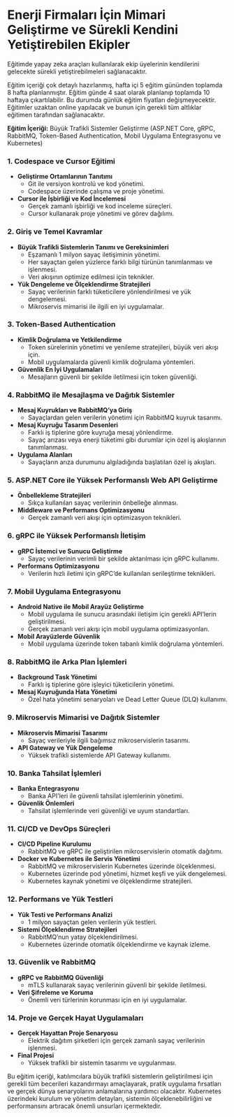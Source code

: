 # Enerji Firmaları İçin Mimari Geliştirme ve Sürekli Kendini Yetiştirebilen Ekipler

Eğitimde yapay zeka araçları kullanılarak ekip üyelerinin kendilerini gelecekte sürekli yetiştirebilmeleri sağlanacaktır.

Eğitim içeriği çok detaylı hazırlanmış, hafta içi 5 eğitim gününden toplamda 8 hafta planlanmıştır. Eğitim günde 4 saat olarak planlanıp toplamda 10 haftaya çıkartılabilir. Bu durumda günlük eğitim fiyatları değişmeyecektir. Eğitimler uzaktan online yapılacak ve bunun için gerekli tüm altlıklar eğitimen tarafından sağlanacaktır.

**Eğitim İçeriği:** Büyük Trafikli Sistemler Geliştirme (ASP.NET Core, gRPC, RabbitMQ, Token-Based Authentication, Mobil Uygulama Entegrasyonu ve Kubernetes)

### **1. Codespace ve Cursor Eğitimi**
   - **Geliştirme Ortamlarının Tanıtımı**
     - Git ile versiyon kontrolü ve kod yönetimi.
     - Codespace üzerinde çalışma ve proje yönetimi.
   - **Cursor ile İşbirliği ve Kod İncelemesi**
     - Gerçek zamanlı işbirliği ve kod inceleme süreçleri.
     - Cursor kullanarak proje yönetimi ve görev dağılımı.

### **2. Giriş ve Temel Kavramlar**
   - **Büyük Trafikli Sistemlerin Tanımı ve Gereksinimleri**
     - Eşzamanlı 1 milyon sayaç iletişiminin yönetimi.
     - Her sayaçtan gelen yüzlerce farklı bilgi türünün tanımlanması ve işlenmesi.
     - Veri akışının optimize edilmesi için teknikler.
   - **Yük Dengeleme ve Ölçeklendirme Stratejileri**
     - Sayaç verilerinin farklı tüketicilere yönlendirilmesi ve yük dengelemesi.
     - Mikroservis mimarisi ile ilgili en iyi uygulamalar.

### **3. Token-Based Authentication**
   - **Kimlik Doğrulama ve Yetkilendirme**
     - Token sürelerinin yönetimi ve yenileme stratejileri, büyük veri akışı için.
     - Mobil uygulamalarda güvenli kimlik doğrulama yöntemleri.
   - **Güvenlik En İyi Uygulamaları**
     - Mesajların güvenli bir şekilde iletilmesi için token güvenliği.

### **4. RabbitMQ ile Mesajlaşma ve Dağıtık Sistemler**
   - **Mesaj Kuyrukları ve RabbitMQ’ya Giriş**
     - Sayaçlardan gelen verilerin yönetimi için RabbitMQ kuyruk tasarımı.
   - **Mesaj Kuyruğu Tasarım Desenleri**
     - Farklı iş tiplerine göre kuyruğa mesaj yönlendirme.
     - Sayaç arızası veya enerji tüketimi gibi durumlar için özel iş akışlarının tanımlanması.
   - **Uygulama Alanları**
     - Sayaçların arıza durumunu algıladığında başlatılan özel iş akışları.

### **5. ASP.NET Core ile Yüksek Performanslı Web API Geliştirme**
   - **Önbellekleme Stratejileri**
     - Sıkça kullanılan sayaç verilerinin önbelleğe alınması.
   - **Middleware ve Performans Optimizasyonu**
     - Gerçek zamanlı veri akışı için optimizasyon teknikleri.

### **6. gRPC ile Yüksek Performanslı İletişim**
   - **gRPC İstemci ve Sunucu Geliştirme**
     - Sayaç verilerinin verimli bir şekilde aktarılması için gRPC kullanımı.
   - **Performans Optimizasyonu**
     - Verilerin hızlı iletimi için gRPC’de kullanılan serileştirme teknikleri.

### **7. Mobil Uygulama Entegrasyonu**
   - **Android Native ile Mobil Arayüz Geliştirme**
     - Mobil uygulama ile sunucu arasındaki iletişim için gerekli API’lerin geliştirilmesi.
     - Gerçek zamanlı veri akışı için mobil uygulama optimizasyonları.
   - **Mobil Arayüzlerde Güvenlik**
     - Mobil uygulama üzerinde token tabanlı kimlik doğrulama yöntemleri.

### **8. RabbitMQ ile Arka Plan İşlemleri**
   - **Background Task Yönetimi**
     - Farklı iş tiplerine göre işleyici tüketicilerin yönetimi.
   - **Mesaj Kuyruğunda Hata Yönetimi**
     - Özel hata yönetimi senaryoları ve Dead Letter Queue (DLQ) kullanımı.

### **9. Mikroservis Mimarisi ve Dağıtık Sistemler**
   - **Mikroservis Mimarisi Tasarımı**
     - Sayaç verileriyle ilgili bağımsız mikroservislerin tasarımı.
   - **API Gateway ve Yük Dengeleme**
     - Yüksek trafikli sistemlerde API Gateway kullanımı.

### **10. Banka Tahsilat İşlemleri**
   - **Banka Entegrasyonu**
     - Banka API’leri ile güvenli tahsilat işlemlerinin yönetimi.
   - **Güvenlik Önlemleri**
     - Tahsilat işlemlerinde veri güvenliği ve uyum standartları.

### **11. CI/CD ve DevOps Süreçleri**
   - **CI/CD Pipeline Kurulumu**
     - RabbitMQ ve gRPC ile geliştirilen mikroservislerin otomatik dağıtımı.
   - **Docker ve Kubernetes ile Servis Yönetimi**
     - RabbitMQ ve mikroservislerin Kubernetes üzerinde ölçeklenmesi.
     - Kubernetes üzerinde pod yönetimi, hizmet keşfi ve yük dengelemesi.
     - Kubernetes kaynak yönetimi ve ölçeklendirme stratejileri.

### **12. Performans ve Yük Testleri**
   - **Yük Testi ve Performans Analizi**
     - 1 milyon sayaçtan gelen verilerin yük testleri.
   - **Sistemi Ölçeklendirme Stratejileri**
     - RabbitMQ’nun yatay ölçeklendirilmesi.
     - Kubernetes üzerinde otomatik ölçeklendirme ve kaynak izleme.

### **13. Güvenlik ve RabbitMQ**
   - **gRPC ve RabbitMQ Güvenliği**
     - mTLS kullanarak sayaç verilerinin güvenli bir şekilde iletilmesi.
   - **Veri Şifreleme ve Koruma**
     - Önemli veri türlerinin korunması için en iyi uygulamalar.

### **14. Proje ve Gerçek Hayat Uygulamaları**
   - **Gerçek Hayattan Proje Senaryosu**
     - Elektrik dağıtım şirketleri için gerçek zamanlı sayaç verilerinin işlenmesi.
   - **Final Projesi**
     - Yüksek trafikli bir sistemin tasarımı ve uygulanması.

Bu eğitim içeriği, katılımcılara büyük trafikli sistemlerin geliştirilmesi için gerekli tüm becerileri kazandırmayı amaçlayarak, pratik uygulama fırsatları ve gerçek dünya senaryolarını anlamalarına yardımcı olacaktır. Kubernetes üzerindeki kurulum ve yönetim detayları, sistemin ölçeklenebilirliğini ve performansını artıracak önemli unsurları içermektedir.
